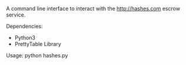 A command line interface to interact with the http://hashes.com escrow service.

Dependencies:
* Python3
* PrettyTable Library

Usage:
python hashes.py
